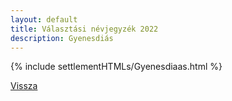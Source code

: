 ```yaml
---
layout: default
title: Választási névjegyzék 2022
description: Gyenesdiás
---
```


{% include settlementHTMLs/Gyenesdiaas.html %}

[Vissza](./)